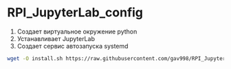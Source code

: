 # RPI_JupyterLab_config

1. Создает виртуальное окружение python
2. Устанавливает JupyterLab
3. Создает сервис автозапуска systemd

```bash
wget -O install.sh https://raw.githubusercontent.com/gav998/RPI_JupyterLab_config/main/install.sh && chmod +x install.sh && ./install.sh
```

